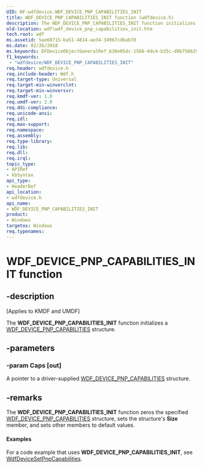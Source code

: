 ```yaml
---
UID: NF:wdfdevice.WDF_DEVICE_PNP_CAPABILITIES_INIT
title: WDF_DEVICE_PNP_CAPABILITIES_INIT function (wdfdevice.h)
description: The WDF_DEVICE_PNP_CAPABILITIES_INIT function initializes a WDF_DEVICE_PNP_CAPABILITIES structure.
old-location: wdf\wdf_device_pnp_capabilities_init.htm
tech.root: wdf
ms.assetid: 5ae60715-ba51-4814-ae34-34967cdbab78
ms.date: 02/26/2018
ms.keywords: DFDeviceObjectGeneralRef_630e05dc-1566-4dc4-b35c-d9b756629c99.xml, WDF_DEVICE_PNP_CAPABILITIES_INIT, WDF_DEVICE_PNP_CAPABILITIES_INIT function, kmdf.wdf_device_pnp_capabilities_init, wdf.wdf_device_pnp_capabilities_init, wdfdevice/WDF_DEVICE_PNP_CAPABILITIES_INIT
f1_keywords:
 - "wdfdevice/WDF_DEVICE_PNP_CAPABILITIES_INIT"
req.header: wdfdevice.h
req.include-header: Wdf.h
req.target-type: Universal
req.target-min-winverclnt: 
req.target-min-winversvr: 
req.kmdf-ver: 1.0
req.umdf-ver: 2.0
req.ddi-compliance: 
req.unicode-ansi: 
req.idl: 
req.max-support: 
req.namespace: 
req.assembly: 
req.type-library: 
req.lib: 
req.dll: 
req.irql: 
topic_type:
- APIRef
- kbSyntax
api_type:
- HeaderDef
api_location:
- wdfdevice.h
api_name:
- WDF_DEVICE_PNP_CAPABILITIES_INIT
product:
- Windows
targetos: Windows
req.typenames: 
---
```


# WDF_DEVICE_PNP_CAPABILITIES_INIT function


## -description


<p class="CCE_Message">[Applies to KMDF and UMDF]</p>

The <b>WDF_DEVICE_PNP_CAPABILITIES_INIT</b> function initializes a <a href="https://docs.microsoft.com/windows-hardware/drivers/ddi/wdfdevice/ns-wdfdevice-_wdf_device_pnp_capabilities">WDF_DEVICE_PNP_CAPABILITIES</a> structure.


## -parameters




### -param Caps [out]

A pointer to a driver-supplied <a href="https://docs.microsoft.com/windows-hardware/drivers/ddi/wdfdevice/ns-wdfdevice-_wdf_device_pnp_capabilities">WDF_DEVICE_PNP_CAPABILITIES</a> structure.


## -remarks



The <b>WDF_DEVICE_PNP_CAPABILITIES_INIT</b> function zeros the specified <a href="https://docs.microsoft.com/windows-hardware/drivers/ddi/wdfdevice/ns-wdfdevice-_wdf_device_pnp_capabilities">WDF_DEVICE_PNP_CAPABILITIES</a> structure, sets the structure's <b>Size</b> member, and sets other members to default values.


#### Examples

For a code example that uses <b>WDF_DEVICE_PNP_CAPABILITIES_INIT</b>, see <a href="https://docs.microsoft.com/windows-hardware/drivers/ddi/wdfdevice/nf-wdfdevice-wdfdevicesetpnpcapabilities">WdfDeviceSetPnpCapabilities</a>.

<div class="code"></div>



